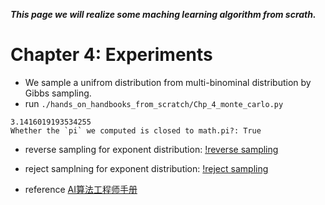 ***This page we will realize some maching learning algorithm from scrath.***

# Chapter 4: Experiments
- We sample a unifrom distribution from multi-binominal distribution by Gibbs sampling.
- run `./hands_on_handbooks_from_scratch/Chp_4_monte_carlo.py`
```
3.1416019193534255
Whether the `pi` we computed is closed to math.pi?: True
```
- reverse sampling for exponent distribution:
[!reverse sampling](https://github.com/fooSynaptic/Py_utils/blob/master/ML/srcs/images/chapter4_exp_distribution_by_inverse_sampling.png)
- reject samplning for exponent distribution:
[!reject sampling](https://github.com/fooSynaptic/Py_utils/blob/master/ML/srcs/images/chapter4_exp_distribution_by_reject_sampling.png)


- reference [AI算法工程师手册](http://www.huaxiaozhuan.com/)


